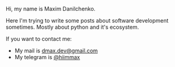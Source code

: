 Hi, my name is Maxim Danilchenko. 

Here I'm trying to write some posts 
about software development sometimes. 
Mostly about python and it's ecosystem. 

If you want to contact me: 
- My mail is [dmax.dev@gmail.com](mailto:dmax.dev@gmail.com)
- My telegram is [@hiimmax](https://t.me/hiimmax)
